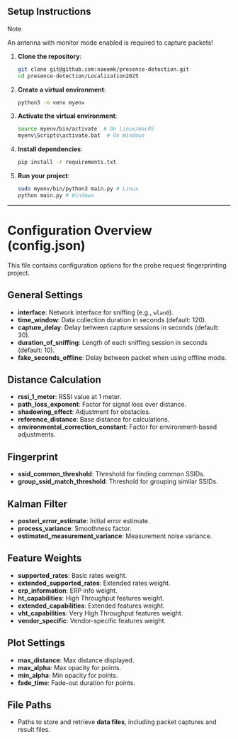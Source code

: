 ## Setup Instructions

> [!Note]
> An antenna with monitor mode enabled is required to capture packets!

1. **Clone the repository**:

    ```bash
    git clone git@github.com:naeemk/presence-detection.git    
    cd presence-detection/Localization2025
    ```

2. **Create a virtual environment**:

    ```bash
    python3 -m venv myenv
    ```

3. **Activate the virtual environment**:

    ```bash
    source myenv/bin/activate  # On Linux/macOS
    myenv\Scripts\activate.bat  # On Windows
    ```

4. **Install dependencies**:

    ```bash
    pip install -r requirements.txt
    ```

5. **Run your project**:

    ```bash
    sudo myenv/bin/python3 main.py # Linux
    python main.py # Windows
    ```

---

# Configuration Overview (config.json)

This file contains configuration options for the probe request fingerprinting project.

## General Settings

* **interface**: Network interface for sniffing (e.g., `wlan0`).
* **time\_window**: Data collection duration in seconds (default: 120).
* **capture\_delay**: Delay between capture sessions in seconds (default: 30).
* **duration\_of\_sniffing**: Length of each sniffing session in seconds (default: 10).
* **fake\_seconds\_offline**: Delay between packet when using offline mode.

## Distance Calculation

* **rssi\_1\_meter**: RSSI value at 1 meter.
* **path\_loss\_exponent**: Factor for signal loss over distance.
* **shadowing\_effect**: Adjustment for obstacles.
* **reference\_distance**: Base distance for calculations.
* **environmental\_correction\_constant**: Factor for environment-based adjustments.

## Fingerprint

* **ssid\_common\_threshold**: Threshold for finding common SSIDs.
* **group\_ssid\_match\_threshold**: Threshold for grouping similar SSIDs.

## Kalman Filter

* **posteri\_error\_estimate**: Initial error estimate.
* **process\_variance**: Smoothness factor.
* **estimated\_measurement\_variance**: Measurement noise variance.

## Feature Weights

* **supported\_rates**: Basic rates weight.
* **extended\_supported\_rates**: Extended rates weight.
* **erp\_information**: ERP info weight.
* **ht\_capabilities**: High Throughput features weight.
* **extended\_capabilities**: Extended features weight.
* **vht\_capabilities**: Very High Throughput features weight.
* **vendor\_specific**: Vendor-specific features weight.

## Plot Settings

* **max\_distance**: Max distance displayed.
* **max\_alpha**: Max opacity for points.
* **min\_alpha**: Min opacity for points.
* **fade\_time**: Fade-out duration for points.

## File Paths

* Paths to store and retrieve **data files**, including packet captures and result files.
